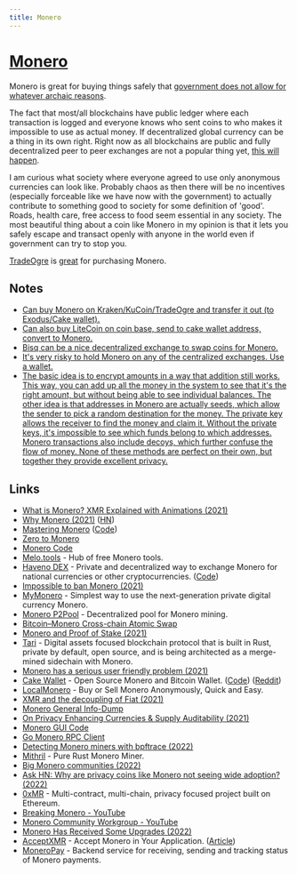 ```yaml
---
title: Monero
---
```


# [Monero](https://www.getmonero.org/)

Monero is great for buying things safely that [government does not allow for whatever archaic reasons](../../drugs/psychedelics/psychedelics.md).

The fact that most/all blockchains have public ledger where each transaction is logged and everyone knows who sent coins to who makes it impossible to use as actual money. If decentralized global currency can be a thing in its own right. Right now as all blockchains are public and fully decentralized peer to peer exchanges are not a popular thing yet, [this will happen](https://twitter.com/maxseddon/status/1517543882120212482).

I am curious what society where everyone agreed to use only anonymous currencies can look like. Probably chaos as then there will be no incentives (especially forceable like we have now with the government) to actually contribute to something good to society for some definition of 'good'. Roads, health care, free access to food seem essential in any society. The most beautiful thing about a coin like Monero in my opinion is that it lets you safely escape and transact openly with anyone in the world even if government can try to stop you.

[TradeOgre](https://tradeogre.com/markets) is [great](https://www.reddit.com/r/Monero/comments/xeppo0/purchasing_monero_with_other_crypto/) for purchasing Monero.

## Notes

- [Can buy Monero on Kraken/KuCoin/TradeOgre and transfer it out (to Exodus/Cake wallet).](https://www.reddit.com/r/CryptoCurrency/comments/qrwwpw/what_cryptocurrencies_have_you_personally_found/)
- [Can also buy LiteCoin on coin base, send to cake wallet address, convert to Monero.](https://www.reddit.com/r/Monero/comments/qu2dhq/monero_has_a_serious_user_friendly_problem/)
- [Bisq can be a nice decentralized exchange to swap coins for Monero.](https://www.reddit.com/r/Monero/comments/qwuycs/kraken_no_longer_supporting_monero_in_uk/)
- [It's very risky to hold Monero on any of the centralized exchanges. Use a wallet.](https://www.reddit.com/r/Monero/comments/rp2lpp/withdraw_your_coins_this_is_not_a_drill/)
- [The basic idea is to encrypt amounts in a way that addition still works. This way, you can add up all the money in the system to see that it's the right amount, but without being able to see individual balances. The other idea is that addresses in Monero are actually seeds, which allow the sender to pick a random destination for the money. The private key allows the receiver to find the money and claim it. Without the private keys, it's impossible to see which funds belong to which addresses. Monero transactions also include decoys, which further confuse the flow of money. None of these methods are perfect on their own, but together they provide excellent privacy.](https://www.reddit.com/r/Monero/comments/uj0c3k/is_monero_completely_anonymous_or_as_anonymous_as/)

## Links

- [What is Monero? XMR Explained with Animations (2021)](https://www.youtube.com/watch?v=B7sLnmlZ-kU)
- [Why Monero (2021)](https://benkaiser.dev/why-monero/) ([HN](https://news.ycombinator.com/item?id=28517870))
- [Mastering Monero](https://masteringmonero.com/) ([Code](https://github.com/monerobook/monerobook))
- [Zero to Monero](https://www.getmonero.org/library/Zero-to-Monero-2-0-0.pdf)
- [Monero Code](https://github.com/monero-project/monero)
- [Melo.tools](https://melo.tools/) - Hub of free Monero tools.
- [Haveno DEX](https://haveno.exchange/) - Private and decentralized way to exchange Monero for national currencies or other cryptocurrencies. ([Code](https://github.com/haveno-dex/haveno))
- [Impossible to ban Monero (2021)](https://www.reddit.com/r/Monero/comments/pctd1h/do_not_panic_sell/)
- [MyMonero](https://mymonero.com/) - Simplest way to use the next-generation private digital currency Monero.
- [Monero P2Pool](https://github.com/SChernykh/p2pool) - Decentralized pool for Monero mining.
- [Bitcoin–Monero Cross-chain Atomic Swap](https://github.com/comit-network/xmr-btc-swap)
- [Monero and Proof of Stake (2021)](https://www.reddit.com/r/Monero/comments/mwppuz/monero_and_proof_of_stake/)
- [Tari](https://www.tari.com/) - Digital assets focused blockchain protocol that is built in Rust, private by default, open source, and is being architected as a merge-mined sidechain with Monero.
- [Monero has a serious user friendly problem (2021)](https://www.reddit.com/r/Monero/comments/qu2dhq/monero_has_a_serious_user_friendly_problem/)
- [Cake Wallet](https://cakewallet.com/) - Open Source Monero and Bitcoin Wallet. ([Code](https://github.com/cake-tech/cake_wallet)) ([Reddit](https://www.reddit.com/r/Monero/comments/qxi3yn/kraken_uk_monero_users_we_welcome_you_to_cake/))
- [LocalMonero](https://localmonero.co/) - Buy or Sell Monero Anonymously, Quick and Easy.
- [XMR and the decoupling of Fiat (2021)](https://www.reddit.com/r/Monero/comments/r418zf/xmr_and_the_decoupling_of_fiat/)
- [Monero General Info-Dump](https://moneroinfodump.neocities.org/)
- [On Privacy Enhancing Currencies & Supply Auditability (2021)](https://www.youtube.com/watch?v=meDkx6gRPMg)
- [Monero GUI Code](https://github.com/monero-project/monero-gui)
- [Go Monero RPC Client](https://github.com/monero-ecosystem/go-monero-rpc-client)
- [Detecting Monero miners with bpftrace (2022)](https://blog.px.dev/detect-monero-miners/)
- [Mithril](https://github.com/Ragnaroek/mithril) - Pure Rust Monero Miner.
- [Big Monero communities (2022)](https://www.reddit.com/r/Monero/comments/uq5fpn/is_there_a_bigger_monero_forum_somewhere_else_or/)
- [Ask HN: Why are privacy coins like Monero not seeing wide adoption? (2022)](https://news.ycombinator.com/item?id=32239796)
- [0xMR](https://0xmonero.com/0xmr) - Multi-contract, multi-chain, privacy focused project built on Ethereum.
- [Breaking Monero - YouTube](https://www.youtube.com/playlist?list=PLsSYUeVwrHBnAUre2G_LYDsdo-tD0ov-y)
- [Monero Community Workgroup - YouTube](https://www.youtube.com/c/MoneroCommunityWorkgroup/videos)
- [Monero Has Received Some Upgrades (2022)](https://www.youtube.com/watch?v=-3BF_mE2e6M)
- [AcceptXMR](https://github.com/busyboredom/acceptxmr) - Accept Monero in Your Application. ([Article](https://busyboredom.com/projects/acceptxmr))
- [MoneroPay](https://github.com/moneropay/moneropay) - Backend service for receiving, sending and tracking status of Monero payments.
